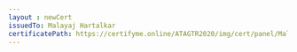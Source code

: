 ```yaml
--- 
layout : newCert 
issuedTo: Malayaj Hartalkar
certificatePath: https://certifyme.online/ATAGTR2020/img/cert/panel/MalayajHartalkar_80c0e.png
--- 
```

